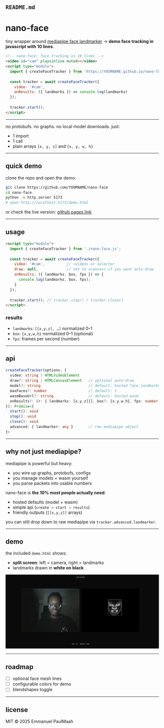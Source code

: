 
## `README.md`

# nano-face

tiny wrapper around [mediapipe face landmarker](https://developers.google.com/mediapipe/solutions/vision/face_landmarker)
→ **demo face tracking in javascript with 10 lines**.

```html
<!-- nano-face: face tracking in 10 lines -->
<video id="cam" playsinline muted></video>
<script type="module">
  import { createFaceTracker } from 'https://YOURNAME.github.io/nano-face/nano-face.js';

  const tracker = await createFaceTracker({
    video: '#cam',
    onResults: ({ landmarks }) => console.log(landmarks)
  });

  tracker.start();
</script>
```

---

no protobufs. no graphs. no local model downloads. just:

- 1 import
- 1 call
- plain arrays `[x, y, z]` and `{x, y, w, h}`

---

## quick demo

clone the repo and open the demo:

```bash
git clone https://github.com/YOURNAME/nano-face
cd nano-face
python -m http.server 5173
# open http://localhost:5173/demo.html
````

or check the live version: [github pages link](https://emmanuel-paulmaah.github.io/nano-face)

---

## usage

```html
<script type="module">
  import { createFaceTracker } from './nano-face.js';

  const tracker = await createFaceTracker({
    video: '#cam',          // <video> or selector
    draw: null,             // set to <canvas> if you want auto-draw
    onResults: ({ landmarks, box, fps }) => {
      console.log(landmarks, box, fps);
    }
  });

  tracker.start(); // tracker.stop() / tracker.close()
</script>
```

### results

* `landmarks`: `[[x,y,z], …]` normalized 0–1
* `box`: `{x,y,w,h}` normalized 0–1 (optional)
* `fps`: frames per second (number)

---

## api

```ts
createFaceTracker(options: {
  video: string | HTMLVideoElement
  draw?: string | HTMLCanvasElement   // optional auto-draw
  model?: string                      // default: hosted face_landmarker.task
  maxFaces?: number                   // default: 1
  wasmBaseUrl?: string                // default: hosted wasm
  onResults?: (r: { landmarks: [x,y,z][], box?: {x,y,w,h}, fps: number }) => void
}): Promise<{
  start(): void
  stop(): void
  close(): void
  advanced: { landmarker: any }       // raw mediapipe object
}>
```

---

## why not just mediapipe?

mediapipe is powerful but heavy:

* you wire up graphs, protobufs, configs
* you manage models + wasm yourself
* you parse packets into usable numbers

nano-face is **the 10% most people actually need**:

* hosted defaults (model + wasm)
* simple api (`create → start → results`)
* friendly outputs (`[[x,y,z]]` arrays)

you can still drop down to raw mediapipe via `tracker.advanced.landmarker`.

---

## demo

the included `demo.html` shows:

* **split screen**: left = camera, right = landmarks
* landmarks drawn in **white on black**

![screenshot placeholder](docs/demo-split.png)

---

## roadmap

* [ ] optional face mesh lines
* [ ] configurable colors for demo
* [ ] blendshapes toggle

---

## license

MIT © 2025 Emmanuel PaulMaah
